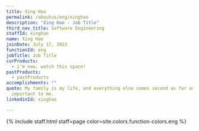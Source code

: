 ```yaml
---
title: Xing Hao
permalink: /aboutus/eng/xinghao
description: "Xing Hao - Job Title"
third_nav_title: Software Engineering
staffId: xinghao
name: Xing Hao
joinDate: July 17, 2023
functionId: eng
jobTitle: Job Title
curProducts:
  - i'm new, watch this space!
pastProducts:
  - pastProducts
accomplishments: ""
quote: My family is my life, and everything else comes second as far as what’s
  important to me.
linkedinId: xinghao

---
```


{% include staff.html staff=page color=site.colors.function-colors.eng %}
